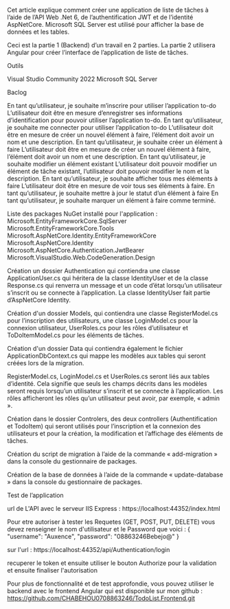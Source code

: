 Cet article explique comment créer une application de liste de tâches à l’aide de l’API Web .Net 6, de l’authentification JWT et de l’identité AspNetCore. Microsoft SQL Server est utilisé pour afficher la base de données et les tables.

Ceci est la partie 1 (Backend) d’un travail en 2 parties. La partie 2 utilisera Angular pour créer l’interface de l’application de liste de tâches.

Outils

Visual Studio Community 2022
Microsoft SQL Server


Baclog

En tant qu’utilisateur, je souhaite m’inscrire pour utiliser l’application to-do
L’utilisateur doit être en mesure d’enregistrer ses informations d’identification pour pouvoir utiliser l’application to-do.
En tant qu’utilisateur, je souhaite me connecter pour utiliser l’application to-do
L’utilisateur doit être en mesure de créer un nouvel élément à faire, l’élément doit avoir un nom et une description.
En tant qu’utilisateur, je souhaite créer un élément à faire
L’utilisateur doit être en mesure de créer un nouvel élément à faire, l’élément doit avoir un nom et une description.
En tant qu’utilisateur, je souhaite modifier un élément existant
L’utilisateur doit pouvoir modifier un élément de tâche existant, l’utilisateur doit pouvoir modifier le nom et la description.
En tant qu’utilisateur, je souhaite afficher tous mes éléments à faire
L’utilisateur doit être en mesure de voir tous ses éléments à faire.
En tant qu’utilisateur, je souhaite mettre à jour le statut d’un élément à faire
En tant qu’utilisateur, je souhaite marquer un élément à faire comme terminé.


Liste des packages NuGet installé pour l'application : 
Microsoft.EntityFrameworkCore.SqlServer
Microsoft.EntityFrameworkCore.Tools
Microsoft.AspNetCore.Identity.EntityFrameworkCore
Microsoft.AspNetCore.Identity
Microsoft.AspNetCore.Authentication.JwtBearer
Microsoft.VisualStudio.Web.CodeGeneration.Design

Création un dossier Authentication qui contiendra une classe ApplicationUser.cs qui héritera de la classe IdentityUser et de la classe Response.cs qui renverra un message et un code d’état lorsqu’un utilisateur s’inscrit ou se connecte à l’application. La classe IdentityUser fait partie d’AspNetCore Identity.

Création d'un dossier Models, qui contiendra une classe RegisterModel.cs pour l’inscription des utilisateurs, une classe LoginModel.cs pour la connexion utilisateur, UserRoles.cs pour les rôles d’utilisateur et ToDoItemModel.cs pour les éléments de tâches. 

Création d'un dossier Data qui contiendra également le fichier ApplicationDbContext.cs qui mappe les modèles aux tables qui seront créées lors de la migration.

RegisterModel.cs, LoginModel.cs et UserRoles.cs seront liés aux tables d’identité. Cela signifie que seuls les champs décrits dans les modèles seront requis lorsqu’un utilisateur s’inscrit et se connecte à l’application. Les rôles afficheront les rôles qu’un utilisateur peut avoir, par exemple, « admin ».


Création dans le dossier Controlers, des deux controllers (Authentification et TodoItem) qui seront utilisés pour l’inscription et la connexion des utilisateurs et pour la création, la modification et l’affichage des éléments de tâches.

Création du script de migration à l’aide de la commande « add-migration » dans la console du gestionnaire de packages.


Création de la base de données à l’aide de la commande « update-database » dans la console du gestionnaire de packages.

Test de l’application

url de L'API avec le serveur IIS Express : https://localhost:44352/index.html

Pour etre autoriser à tester les Requetes (GET, POST, PUT, DELETE) vous devez renseigner le nom d'utilisateur et le Password que voici :
{
  "username": "Auxence",
  "password": "08863246Bebejo@"
}

sur l'url : https://localhost:44352/api/Authentication/login

recuperer le token et ensuite utiliser le bouton Authorize pour la validation et ensuite finaliser l'autorisation 


Pour plus de fonctionnalité et de test approfondie, vous pouvez utiliser le backend avec le frontend Angular qui est disponible sur mon github : https://github.com/CHABEHOU0708863246/TodoList.Frontend.git
